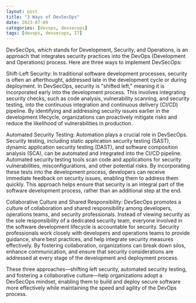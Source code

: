 ```yaml
---
layout: post
title: "3 Ways of DevSecOps"
date: 2023-07-09
categories: [devops, devsecops]
tags: [devops, devsecops, IT]
---
```


DevSecOps, which stands for Development, Security, and Operations, is an approach that integrates security practices into the DevOps (Development and Operations) process. Here are three ways to implement DevSecOps:

Shift-Left Security: In traditional software development processes, security is often an afterthought, addressed late in the development cycle or during deployment. In DevSecOps, security is "shifted left," meaning it is incorporated early into the development process. This involves integrating security checks, such as code analysis, vulnerability scanning, and security testing, into the continuous integration and continuous delivery (CI/CD) pipeline. By identifying and addressing security issues earlier in the development lifecycle, organizations can proactively mitigate risks and reduce the likelihood of vulnerabilities in production.

Automated Security Testing: Automation plays a crucial role in DevSecOps. Security testing, including static application security testing (SAST), dynamic application security testing (DAST), and software composition analysis (SCA), can be automated and integrated into the CI/CD pipeline. Automated security testing tools scan code and applications for security vulnerabilities, misconfigurations, and other potential risks. By incorporating these tests into the development process, developers can receive immediate feedback on security issues, enabling them to address them quickly. This approach helps ensure that security is an integral part of the software development process, rather than an additional step at the end.

Collaborative Culture and Shared Responsibility: DevSecOps promotes a culture of collaboration and shared responsibility among developers, operations teams, and security professionals. Instead of viewing security as the sole responsibility of a dedicated security team, everyone involved in the software development lifecycle is accountable for security. Security professionals work closely with developers and operations teams to provide guidance, share best practices, and help integrate security measures effectively. By fostering collaboration, organizations can break down silos, enhance communication, and ensure that security considerations are addressed at every stage of the development and deployment process.

These three approaches—shifting left security, automated security testing, and fostering a collaborative culture—help organizations adopt a DevSecOps mindset, enabling them to build and deploy secure software more effectively while maintaining the speed and agility of the DevOps process.
